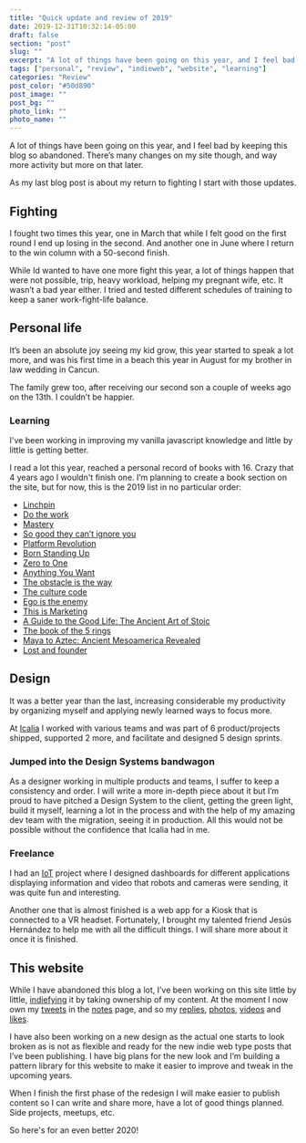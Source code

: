 ```yaml
---
title: "Quick update and review of 2019"
date: 2019-12-31T10:32:14-05:00
draft: false
section: "post"
slug: ""
excerpt: "A lot of things have been going on this year, and I feel bad by keeping this blog so abandoned. There’s  many changes on my site though, and way more activity but more on that later. As my last blog post is about my return to fighting I start with those updates."
tags: ["personal", "review", "indieweb", "website", "learning"]
categories: "Review"
post_color: "#50d890"
post_image: ""
post_bg: ""
photo_link: ""
photo_name: ""
---
```

A lot of things have been going on this year, and I feel bad by keeping this blog so abandoned. There’s  many changes on my site though, and way more activity but more on that later.

As my last blog post is about my return to fighting I start with those updates.

## Fighting
I fought two times this year, one in March that while I felt good on the first round I end up losing in the second. And another one in June where I return to the win column with a 50-second finish.

While Id wanted to have one more fight this year, a lot of things happen that were not possible, trip, heavy workload, helping my pregnant wife, etc.
It wasn’t a bad year either. I tried and tested different schedules of training to keep a saner work-fight-life balance.

## Personal life
It’s been an absolute joy seeing my kid grow, this year started to speak a lot more, and was his first time in a beach this year in August for my brother in law wedding in Cancun.

The family grew too, after receiving our second son a couple of weeks ago on the 13th. I couldn’t be happier.


### Learning

I've been working in improving my vanilla javascript knowledge and little by little is getting better.

I read a lot this year, reached a personal record of books with 16. Crazy that 4 years ago I wouldn't finish one.
I’m planning to create a book section on the site, but for now, this is the 2019 list in no particular order:

- [Linchpin](https://www.amazon.com/Linchpin-Are-Indispensable-Seth-Godin/dp/1591844096/)
- [Do the work](https://www.amazon.com/Do-the-Work/dp/B004XJFESM/)
- [Mastery](https://www.amazon.com/Unknown-Mastery/dp/B00A6G9CGG/)
- [So good they can’t ignore you](https://www.amazon.com/Good-They-Cant-Ignore-You/dp/1455509124/)
- [Platform Revolution](https://www.amazon.com/Platform-Revolution-Networked-Markets-Transforming/dp/B01DDX6VB2/)
- [Born Standing Up](https://www.amazon.com/Born-Standing-Up-Comics-Life/dp/B000ZM8GL8/)
- [Zero to One](https://www.amazon.com/Zero-One-Notes-Startups-Future/dp/B00M284NY2/)
- [Anything You Want](https://www.amazon.com/Anything-You-Want-Lessons-Entrepreneur/dp/B0058LXVH0/)
- [The obstacle is the way](https://www.amazon.com/Obstacle-Way-Timeless-Turning-Triumph/dp/B00K5JUNSU/)
- [The culture code](https://www.amazon.com/Culture-Code-Secrets-Highly-Successful/dp/B077B1WF85/)
- [Ego is the enemy](https://www.amazon.com/Tim-Ferriss-Audio-Ego-Enemy/dp/B01GSIZ9EY/)
- [This is Marketing](https://www.amazon.com/This-Marketing-Cant-Until-Learn/dp/0525540830/)
- [A Guide to the Good Life: The Ancient Art of Stoic](https://www.amazon.com/Guide-Good-Life-Ancient-Stoic/dp/B00G6WCGKI/)
- [The book of the 5 rings](https://www.amazon.com/The-Book-of-Five-Rings/dp/B003VXGACK/)
- [Maya to Aztec: Ancient Mesoamerica Revealed](https://www.audible.com/pd/Maya-to-Aztec-Ancient-Mesoamerica-Revealed-Audiobook/B00TKIYO46?source_code=AUDOR1820207199PIP)
- [Lost and founder](https://www.amazon.com/Lost-Founder-Painfully-Honest-Startup/dp/B07D18GWLR/)

## Design
It was a better year than the last, increasing considerable my productivity by organizing myself and applying newly learned ways to focus more.  

At [Icalia](https://icalialabs.com) I worked with various teams and was part of 6 product/projects shipped, supported 2 more, and facilitate and designed 5 design sprints.


### Jumped into the Design Systems bandwagon

As a designer working in multiple products and teams, I suffer to keep a consistency and order. I will write a more in-depth piece about it but I’m proud to have pitched a Design System to the client, getting the green light, build it myself, learning a lot in the process and with the help of my amazing dev team with the migration, seeing it in production. All this would not be possible without the confidence that Icalia had in me.


### Freelance

I had an [IoT](https://en.wikipedia.org/wiki/Internet_of_Things) project where I designed dashboards for different applications displaying information and video that robots and cameras were sending, it was quite fun and interesting.

Another one that is almost finished is a web app for a Kiosk that is connected to a VR headset. Fortunately, I brought my talented friend Jesús Hernández to help me with all the difficult things. I will share more about it once it is finished.

## This website
While I have abandoned this blog a lot, I’ve been working on this site little by little, [indiefying](https://indieweb.org/) it by taking ownership of my content. At the moment I now own my [tweets](https://twitter.com/ramiroruiz) in the [notes](https://ramiroruiz.com/notes) page, and so my [replies](https://ramiroruiz.com/replies), [photos](https://ramiroruiz.com/photos), [videos](https://ramiroruiz.com/videos) and [likes](https://ramiroruiz.com/likes).

I have also been working on a new design as the actual one starts to look broken as is not as flexible and ready for the new indie web type posts that I’ve been publishing. I have big plans for the new look and I’m building a pattern library for this website to make it easier to improve and tweak in the upcoming years.

When I finish the first phase of the redesign I will make easier to publish content so I can write and share more, have a lot of good things planned. Side projects, meetups, etc.

So here's for an even better 2020!
